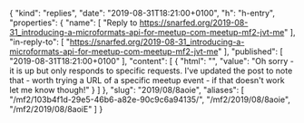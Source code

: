 {
  "kind": "replies",
  "date": "2019-08-31T18:21:00+0100",
  "h": "h-entry",
  "properties": {
    "name": [
      "Reply to https://snarfed.org/2019-08-31_introducing-a-microformats-api-for-meetup-com-meetup-mf2-jvt-me"
    ],
    "in-reply-to": [
      "https://snarfed.org/2019-08-31_introducing-a-microformats-api-for-meetup-com-meetup-mf2-jvt-me"
    ],
    "published": [
      "2019-08-31T18:21:00+0100"
    ],
    "content": [
      {
        "html": "",
        "value": "Oh sorry - it is up but only responds to specific requests. I've updated the post to note that - worth trying a URL of a specific meetup event - if that doesn't work let me know though!"
      }
    ]
  },
  "slug": "2019/08/8aoie",
  "aliases": [
    "/mf2/103b4f1d-29e5-46b6-a82e-90c9c6a94135/",
    "/mf2/2019/08/8aoie",
    "/mf2/2019/08/8aoiE"
  ]
}
